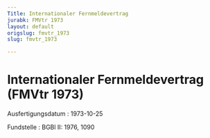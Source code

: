 ```yaml
---
Title: Internationaler Fernmeldevertrag
jurabk: FMVtr 1973
layout: default
origslug: fmvtr_1973
slug: fmvtr_1973

---
```


# Internationaler Fernmeldevertrag (FMVtr 1973)

Ausfertigungsdatum
:   1973-10-25

Fundstelle
:   BGBl II: 1976, 1090

